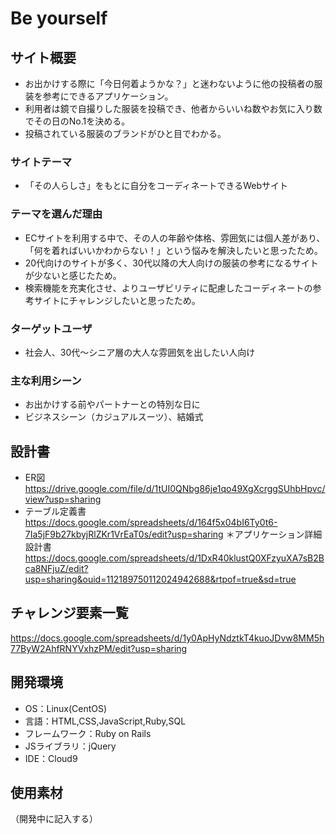 # Be yourself

## サイト概要
* お出かけする際に「今日何着ようかな？」と迷わないように他の投稿者の服装を参考にできるアプリケーション。
* 利用者は鏡で自撮りした服装を投稿でき、他者からいいね数やお気に入り数でその日のNo.1を決める。
* 投稿されている服装のブランドがひと目でわかる。

### サイトテーマ
* 「その人らしさ」をもとに自分をコーディネートできるWebサイト

### テーマを選んだ理由
* ECサイトを利用する中で、その人の年齢や体格、雰囲気には個人差があり、「何を着ればいいかわからない！」という悩みを解決したいと思ったため。
* 20代向けのサイトが多く、30代以降の大人向けの服装の参考になるサイトが少ないと感じたため。
* 検索機能を充実化させ、よりユーザビリティに配慮したコーディネートの参考サイトにチャレンジしたいと思ったため。

### ターゲットユーザ
* 社会人、30代〜シニア層の大人な雰囲気を出したい人向け

### 主な利用シーン
* お出かけする前やパートナーとの特別な日に
* ビジネスシーン（カジュアルスーツ）、結婚式
## 設計書
* ER図
https://drive.google.com/file/d/1tUI0QNbg86je1qo49XgXcrggSUhbHpvc/view?usp=sharing
* テーブル定義書
https://docs.google.com/spreadsheets/d/164f5x04bI6Ty0t6-7Ia5jF9b27kbyjRlZKr1VrEaT0s/edit?usp=sharing
＊アプリケーション詳細設計書
https://docs.google.com/spreadsheets/d/1DxR40klustQ0XFzyuXA7sB2Bca8NFjuZ/edit?usp=sharing&ouid=112189750112024942688&rtpof=true&sd=true


## チャレンジ要素一覧
https://docs.google.com/spreadsheets/d/1y0ApHyNdztkT4kuoJDvw8MM5h77ByW2AhfRNYVxhzPM/edit?usp=sharing

## 開発環境
- OS：Linux(CentOS)
- 言語：HTML,CSS,JavaScript,Ruby,SQL
- フレームワーク：Ruby on Rails
- JSライブラリ：jQuery
- IDE：Cloud9

## 使用素材
（開発中に記入する）
